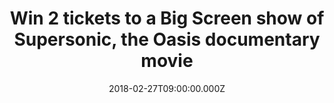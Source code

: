 ---
campaign-uuid: "c-5dbf089f-7d75-42ea-b929-d6f6c120afca"
type: "Preview"
category: "Competition"
date: "2018-02-27T09:00:00.000Z"
end-date: "2018-03-05T14:00:00.000Z"
disable-form: false
is_promoted: true
has_entry_page: true
title: "Win 2 tickets to a Big Screen show of Supersonic, the Oasis documentary movie"
competition-description: "Calling all OASIS fans! Supersonic is coming to a cinema\
  \ near you and thanks to NME and VUE you could be there for FREE! We’re giving away\
  \ 5 pairs to watch the screening of the movie at a Vue Cinema near you. It’s 5 pairs\
  \ for EACH cinema – so check the list inside!\r\n<p>If you don't want to miss it,\
  \ click here for a chance to win!</p>"
hero-header: "Win 2 tickets to a Big Screen show of Supersonic, the Oasis documentary\
  \ movie"
terms-confirmation: "N/A"
banner-img: "https://assets.expresslyapp.com/asset-beee463d-7a8d-400e-9a2b-8bcf9505f084.jpg"
logo-left-href: "https://www.myvue.com"
logo-left-image: "https://assets.expresslyapp.com/57f95175-7c51-4bda-af3d-55c438e9e5de-thumb.png"
logo-left-title: "Vue"
bg-image-hero: "https://assets.expresslyapp.com/asset-f269a838-e0d6-40d8-97e1-1e0772b898cd.jpg"
bg-image-first: "https://assets.expresslyapp.com/asset-3f76d595-915a-4b0c-a893-98e379e697e0.jpg"
bg-image-second: "https://assets.expresslyapp.com/asset-39bcd330-be0a-4c42-9c87-c7a945a23628.jpg"
bg-image-third: "https://assets.expresslyapp.com/asset-0ba77a4d-42ce-4b93-972f-e63b2bdfd438.jpg"
section1-content: "<p>Whether you have seen it or not, you cannot miss the opportunity\
  \ of winning 2 tickets to see the amazing documentary of the band that have sold\
  \ over 85 million records worldwide: Oasis’s Supersonic!</p>\r\n\r\n<p>The film\
  \ details the history of the band during their formative years and their success\
  \ in the 1990s featuring exclusive bonus content such as off-screen interviews,\
  \ archive video of concerts… and many more!</p>"
section2-content: "<p>Your world's leading cinema operators VUE, managing a large\
  \ number of venues across the UK and Europe, will bring you the Oasis documentary\
  \ movie on the Big Screen!</p>\r\n\r\n<p>What’s not to like?</p>"
section3-content: "<p>Get ready: on Thursday 8th of March at 19:00... you have a date\
  \ with Supersonic!</p> \r\n\r\n<p>VUE will screen the documentary movie in 10 cinemas\
  \ across the UK. The chosen ones are: VUE Bolton, Bristol Cribbs, Cheshire Oaks,\
  \ Edinburgh Omni, Gateshead, Hamilton, Islington, Leeds Light, Manchester Printworks,\
  \ Plymouth, Portsmouth and West End!</p>\r\n\r\n<p>NME is here to get you there\
  \ with VUE! so if you are an Oasis fan, complete the form below and you could see\
  \ the Gallagher brothers on the big screen!</p>\r\n<p>Good luck!</p>"
entry-title: "Win 2 tickets to a Big Screen show of Supersonic, the Oasis documentary\
  \ movie"
entry-content: "<p>Win 2 tickets to see Supersonic, the greatest documentary of the\
  \ Oasis band.</p> <p> Enter the draw by completing the form below before 14:00pm\
  \ on 05/03/2018.</p>"
entry-extension: "nme/supersonic-oasis-movie-prize.html"
has-winner: false
prize-description: "One of 5 pairs of tickets for the March 8th 19:00 screening at\
  \ each of the venues listed below."
special-conditions: "Any travel expenses are not included.\r\nLimited to the following\
  \ venues: VUE Bolton, Bristol Cribbs, Cheshire Oaks, Edinburgh Omni, Gateshead,\
  \ Hamilton, Islington, Leeds Light, Manchester Printworks, Plymouth, Portsmouth\
  \ and West End"
---